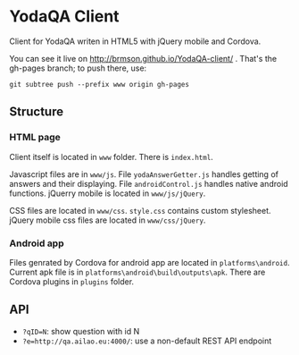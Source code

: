 # YodaQA Client
Client for YodaQA writen in HTML5 with jQuery mobile and Cordova.

You can see it live on http://brmson.github.io/YodaQA-client/ .
That's the gh-pages branch; to push there, use:
	
	git subtree push --prefix www origin gh-pages

## Structure

### HTML page
Client itself is located in `www` folder. There is `index.html`. 

Javascript files are in `www/js`. 
File `yodaAnswerGetter.js` handles getting of answers and their displaying.
File `androidControl.js` handles native android functions.
jQuerry mobile is located in `www/js/jQuery`.

CSS files are located in `www/css`. `style.css` contains custom stylesheet. jQuery mobile css files are located in `www/css/jQuery`.

### Android app
Files genrated by Cordova for android app are located in `platforms\android`. Current apk file is in `platforms\android\build\outputs\apk`. There are Cordova plugins in `plugins` folder.

## API

  * ``?qID=N``: show question with id N
  * ``?e=http://qa.ailao.eu:4000/``: use a non-default REST API endpoint
